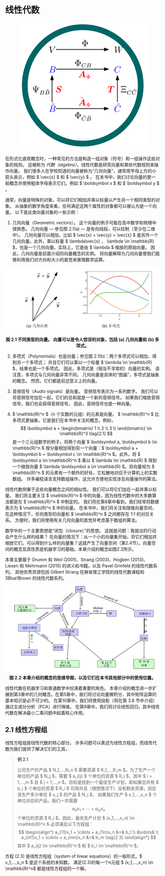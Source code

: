# 线性代数

<p align="center">
  <img src="https://raw.githubusercontent.com/dxxzst/mml-book-chinese/main/docs/images/LinearAlgebra.png" alt="LinearA lgebra" title="线性代数 LinearA lgebra" /><br>
</p>

在形式化直观概念时，一种常见的方法是构造一组对象（符号）和一组操作这些对象的规则。 这被称为 _代数（algebra）_。线性代数是研究向量和某些代数规则来操作向量。 我们很多人在学校知道的向量被称为“几何向量”，通常用字母上方的小箭头表示，例如 $ \vec{x} $ 和 $ \vec{y} $ 。 在本书中，我们讨论向量的更一般概念并使用粗体字母表示它们，例如 $ \boldsymbol x $ 和 $ \boldsymbol y $ 。

通常，向量是特殊的对象，可以将它们相加并乘以标量以产生另一个相同类型的对象。 从抽象的数学角度来看，任何满足这两个属性的对象都可以被认为是一个向量。 以下是此类向量对象的一些示例：

1. 几何向量（Geometric vectors）。 这个向量的例子可能在高中数学和物理中很熟悉。 几何向量 — 参见图 2.1(a) — 是有向线段，可以绘制（至少在二维中）。 几何向量可以相加，比如 $ \vec{x} +  \vec{y} = \vec{z} $ 是另外一个几何向量。此外，乘以标量 $ \lambda\vec{x} $，$ \lambda \in \mathbb{R} $，也是一个几何向量。实际上，它是由 $ \lambda $ 缩放的原始向量。 因此，几何向量是前面介绍的向量概念的实例。 将向量解释为几何向量使我们能够利用我们对方向和大小的直觉来推理数学运算。

<p align="center">
  <img src="https://raw.githubusercontent.com/dxxzst/mml-book-chinese/main/docs/images/Figure2.1.png" alt="不同类型的向量。 向量可以是令人惊讶的对象，包括 (a) 几何向量和 (b) 多项式。" title="不同类型的向量。 向量可以是令人惊讶的对象，包括 (a) 几何向量和 (b) 多项式。" /><br>
  <b>图 2.1 不同类型的向量。 向量可以是令人惊讶的对象，包括 (a) 几何向量和 (b) 多项式。</b><br>
</p>

2. 多项式（Polynomials）也是向量；参见图 2.1(b)：两个多项式可以相加，得到另一个多项式； 并且它们可以乘以一个标量 $ \lambda \in \mathbb{R} $，结果也是一个多项式。 因此，多项式是（相当不寻常的）向量的实例。 请注意，多项式与几何向量非常不同。 几何向量是具体的“图画”，多项式是抽象的概念。 然而，它们都是前述意义上的向量。

3. 音频信号（Audio signals）是向量。 音频信号表示为一系列数字。 我们可以将音频信号加在一起，它们的总和就是一个新的音频信号。 如果我们缩放音频信号，我们也会获得音频信号。 因此，音频信号也是一种向量。

4. $ \mathbb{R}^n $（n 个实数的元组）的元素是向量。  $ \mathbb{R}^n $ 比多项式更抽象，它是我们在本书中关注的概念。例如，
$$ \boldsymbol a = \begin{bmatrix} 1 \\ 2 \\ 3 \\ \end{bmatrix} \in \mathbb{R}^3 \tag{2.1} $$
是一个三元组数字的例子。将两个向量 $ \boldsymbol a, \boldsymbol b \in \mathbb{R}^n $ 按分量相加得到另一个向量：$ \boldsymbol a + \boldsymbol b = \boldsymbol c \in \mathbb{R}^n $。此外，将 $ \boldsymbol a \in \mathbb{R}^n $ 乘以 $ \lambda \in \mathbb{R} $ 得到一个缩放向量 $ \lambda \boldsymbol a \in \mathbb{R} $。将向量视为 $ \mathbb{R}^n $ 的元素有一个额外的好处，它松散地对应于计算机上的实数数组。 许多编程语言支持数组操作，这允许方便地实现涉及向量操作的算法。

线性代数侧重于这些向量概念之间的相似性。 我们可以将它们加在一起并乘以标量。 我们将主要关注 $ \mathbb{R}^n $ 中的向量，因为线性代数中的大多数算法都是在 $ \mathbb{R}^n $ 中制定的。 我们将在第8章中看到，我们经常将数据表示为 $ \mathbb{R}^n $ 中的向量。 在本书中，我们将关注有限维向量空间，在这种情况下，任何类型的向量和 $ \mathbb{R}^n $ 之间都存在 1:1 的对应关系。 方便时，我们将使用有关几何向量的直觉并考虑基于数组的算法。

数学中的一个主要思想是“闭包（closure）”的思想。 这就是问题：我提议的行动会产生什么样的结果？ 在向量的情况下：从一个小的向量集开始，将它们相加并缩放它们，可以得到什么样的向量集？这就产生了向量空间（第2.4节）。向量空间的概念及其性质是机器学习的基础。本章介绍的概念如图2.2所示。

本章主要基于 Drumm 和 Weil (2001)、Strang (2003)、Hogben (2013)、Liesen 和 Mehrmann (2015) 的讲义和书籍，以及 Pavel Grinfeld 的线性代数系列。 其他优秀资源包括 Gilbert Strang 在麻省理工学院的线性代数课程和 3Blue1Brown 的线性代数系列。

<p align="center">
  <img src="https://raw.githubusercontent.com/dxxzst/mml-book-chinese/main/docs/images/Figure2.2.png" alt="图 2.2 本章介绍的概念的思维导图，以及它们在本书其他部分中的使用位置。" title="图 2.2 本章介绍的概念的思维导图，以及它们在本书其他部分中的使用位置。" /><br>
   <b>图 2.2 本章介绍的概念的思维导图，以及它们在本书其他部分中的使用位置。</b><br>
</p>


线性代数在机器学习和普通数学中扮演着重要的角色。 本章介绍的概念进一步扩展到第3章中的几何概念。在第5章中，我们将讨论向量微积分，其中矩阵运算的基本知识是必不可少的。 在第10章中，我们将使用投影（将在第 3.8 节中介绍）通过主成分分析（PCA）进行降维。 在第9章中，我们将讨论线性回归，其中线性代数在解决最小二乘问题中起着核心作用。

## 2.1 线性方程组

线性方程组是线性代数的核心部分。 许多问题可以表述为线性方程组，而线性代数为我们提供了解决它们的工具。

> 
> **例 2.1**
> 
> 公司生产的产品 $ N_1,...,N_n $ 需要资源 $ R_1,...,R_m $。为了生产一个单位的产品 $ N_j $，需要 $ a_{ij} $ 个单位的资源 $ R_i $，其中 $ i = 1,...,m $ 且 $ j = 1,...,n $。目标是找到一个最佳生产计划，即如果总共有 $ b_i $ 个单位的资源 $ R_i $ 可用并且（理想情况下）没有剩余资源，则应该生产多少单位 $ x_j $ 的产品 $ N_j $。
> 如果我们生产 $ x_1,...,x_n $ 个单位对应的产品，我们一共需要 $$ a_{i1}x_1 + \cdots + a_{in}x_n \tag{2.2} $$ 个单位的资源 $ R_i $。因此，最优生产计划 $ (x_1,...,x_n) \in \mathbb{R}^n $ 必须满足以下方程组：
$$ 
\begin{align*}
  a_{11}x_1 + \cdots + a_{1n}x_n &=& b_1 \\ 
         &\vdots& \\
  a_{m1}x_1 + \cdots + a_{mn}x_n &=& b_m \tag{2.3}
\end{align*}
$$
其中 $ a_{ij} \in \mathbb{R}^n $ 和 $ b_i \in \mathbb{R}^n $。
> 

方程 (2.3) 是线性方程组（system of linear equations）的一般形式，$ x_1,...,x_n $ 是这个系统的未知数。 满足(2.3)的每一个n元组 $ (x_1,...,x_n) \in \mathbb{R}^n$ 都是线性方程组的一个解。
